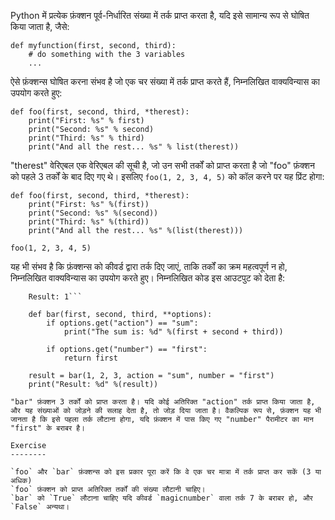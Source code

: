 Python में प्रत्येक फ़ंक्शन पूर्व-निर्धारित संख्या में तर्क प्राप्त करता है, यदि इसे सामान्य रूप से घोषित किया जाता है, जैसे:

    def myfunction(first, second, third):
        # do something with the 3 variables
        ...

ऐसे फ़ंक्शन्स घोषित करना संभव है जो एक चर संख्या में तर्क प्राप्त करते हैं, निम्नलिखित वाक्यविन्यास का उपयोग करते हुए:

    def foo(first, second, third, *therest):
        print("First: %s" % first)
        print("Second: %s" % second)
        print("Third: %s" % third)
        print("And all the rest... %s" % list(therest))

"therest" वेरिएबल एक वेरिएबल की सूची है, जो उन सभी तर्कों को प्राप्त करता है जो "foo" फ़ंक्शन को पहले 3 तर्कों के बाद दिए गए थे। इसलिए `foo(1, 2, 3, 4, 5)` को कॉल करने पर यह प्रिंट होगा:

    def foo(first, second, third, *therest):
        print("First: %s" %(first))
        print("Second: %s" %(second))
        print("Third: %s" %(third))
        print("And all the rest... %s" %(list(therest)))
    
    foo(1, 2, 3, 4, 5)

यह भी संभव है कि फ़ंक्शन्स को कीवर्ड द्वारा तर्क दिए जाएं, ताकि तर्कों का क्रम महत्वपूर्ण न हो, निम्नलिखित वाक्यविन्यास का उपयोग करते हुए। निम्नलिखित कोड इस आउटपुट को देता है: 
```The sum is: 6
    Result: 1```

    def bar(first, second, third, **options):
        if options.get("action") == "sum":
            print("The sum is: %d" %(first + second + third))
    
        if options.get("number") == "first":
            return first
    
    result = bar(1, 2, 3, action = "sum", number = "first")
    print("Result: %d" %(result))

"bar" फ़ंक्शन 3 तर्कों को प्राप्त करता है। यदि कोई अतिरिक्त "action" तर्क प्राप्त किया जाता है, और यह संख्याओं को जोड़ने की सलाह देता है, तो जोड़ दिया जाता है। वैकल्पिक रूप से, फ़ंक्शन यह भी जानता है कि इसे पहला तर्क लौटाना होगा, यदि फ़ंक्शन में पास किए गए "number" पैरामीटर का मान "first" के बराबर है।

Exercise
--------

`foo` और `bar` फ़ंक्शन्स को इस प्रकार पूरा करें कि वे एक चर मात्रा में तर्क प्राप्त कर सकें (3 या अधिक)
`foo` फ़ंक्शन को प्राप्त अतिरिक्त तर्कों की संख्या लौटानी चाहिए।
`bar` को `True` लौटाना चाहिए यदि कीवर्ड `magicnumber` वाला तर्क 7 के बराबर हो, और `False` अन्यथा।